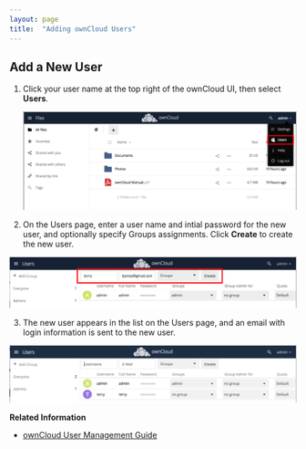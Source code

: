 ```yaml
---
layout: page
title:  "Adding ownCloud Users"
---
```



## Add a New User

1. Click your user name at the top right of the ownCloud UI, then select **Users**.

   ![Select Users](../images/select-users.png)

2. On the Users page, enter a user name and intial password for the new user, and optionally specify Groups assignments. Click **Create** to create the new user.

  ![Add new user](../images/add-new-user.png)

3. The new user appears in the list on the Users page, and an email with login information is sent to the new user.

  ![New user added](../images/new-user-added.png)

**Related Information**

* [ownCloud User Management Guide](https://doc.owncloud.org/server/latest/admin_manual/configuration/user/)  
